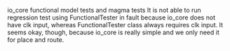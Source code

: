 io_core functional model tests and magma tests
It is not able to run regression test using FunctionalTester in fault because io_core does not have clk input, whereas FunctionalTester class always requires clk input.
It seems okay, though, because io_core is really simple and we only need it for place and route.
